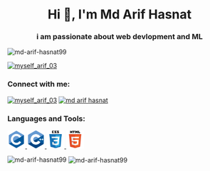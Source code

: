 <h1 align="center">Hi 👋, I'm Md Arif Hasnat</h1>
<h3 align="center">i am passionate about web devlopment and ML</h3>

<p align="left"> <img src="https://komarev.com/ghpvc/?username=md-arif-hasnat99&label=Profile%20views&color=0e75b6&style=flat" alt="md-arif-hasnat99" /> </p>

<p align="left"> <a href="https://twitter.com/myself_arif_03" target="blank"><img src="https://img.shields.io/twitter/follow/myself_arif_03?logo=twitter&style=for-the-badge" alt="myself_arif_03" /></a> </p>

<h3 align="left">Connect with me:</h3>
<p align="left">
<a href="https://twitter.com/myself_arif_03" target="blank"><img align="center" src="https://raw.githubusercontent.com/rahuldkjain/github-profile-readme-generator/master/src/images/icons/Social/twitter.svg" alt="myself_arif_03" height="30" width="40" /></a>
<a href="https://linkedin.com/in/md arif hasnat" target="blank"><img align="center" src="https://raw.githubusercontent.com/rahuldkjain/github-profile-readme-generator/master/src/images/icons/Social/linked-in-alt.svg" alt="md arif hasnat" height="30" width="40" /></a>
</p>

<h3 align="left">Languages and Tools:</h3>
<p align="left"> <a href="https://www.cprogramming.com/" target="_blank" rel="noreferrer"> <img src="https://raw.githubusercontent.com/devicons/devicon/master/icons/c/c-original.svg" alt="c" width="40" height="40"/> </a> <a href="https://www.w3schools.com/cpp/" target="_blank" rel="noreferrer"> <img src="https://raw.githubusercontent.com/devicons/devicon/master/icons/cplusplus/cplusplus-original.svg" alt="cplusplus" width="40" height="40"/> </a> <a href="https://www.w3schools.com/css/" target="_blank" rel="noreferrer"> <img src="https://raw.githubusercontent.com/devicons/devicon/master/icons/css3/css3-original-wordmark.svg" alt="css3" width="40" height="40"/> </a> <a href="https://www.w3.org/html/" target="_blank" rel="noreferrer"> <img src="https://raw.githubusercontent.com/devicons/devicon/master/icons/html5/html5-original-wordmark.svg" alt="html5" width="40" height="40"/> </a> </p>

<p><img align="left" src="https://github-readme-stats.vercel.app/api/top-langs?username=md-arif-hasnat99&show_icons=true&locale=en&layout=compact" alt="md-arif-hasnat99" /></p>

<p>&nbsp;<img align="center" src="https://github-readme-stats.vercel.app/api?username=md-arif-hasnat99&show_icons=true&locale=en" alt="md-arif-hasnat99" /></p>
